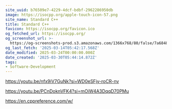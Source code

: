 ```yaml
---
site_uuid: b76509e7-4229-4dcf-bdbf-2962286950db
image: https://isocpp.org/apple-touch-icon-57.png
site_name: Standard C++
title: Standard C++
favicon: https://isocpp.org/favicon.ico
og_fetched_url: https://isocpp.org/
og_screenshot_url: >-
  https://og-screenshots-prod.s3.amazonaws.com/1366x768/80/false/7a6848a039365a86f6f6f8b87b846aee3184bce090e9120ea782ece440ef3b69.jpeg
og_last_fetch: '2025-03-14T05:42:17.568Z'
date_modified: 2025-03-24T00:00:00.000Z
date_created: '2025-03-30T05:44:14.872Z'
tags:
- Software-Development
---
```






https://youtu.be/nfx9iV7GuNk?si=WD0eSFjy-roCR-nv


https://youtu.be/PCnDoknVFK4?si=mOiW4A3DqqD70PMu


https://en.cppreference.com/w/

